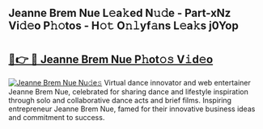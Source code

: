 ## Jeanne Brem Nue L𝚎a𝚔ed N𝚞𝚍e - Part-xNz Vi𝚍𝚎o P𝚑𝚘tos - H𝚘𝚝 O𝚗𝚕yf𝚊ns L𝚎a𝚔s j0Yop

# <h2><a href="http://kf5zwbj.oniu.top/?m=Jeanne+Brem+Nue">🔗👉 🔴 Jeanne Brem Nue P𝚑ot𝚘𝚜 V𝚒d𝚎o</a></h2>

[![Jeanne Brem Nue Nu𝚍e𝚜](https://i.imgur.com/0qMVB7G.gif)](http://kf5zwbj.oniu.top/?m=Jeanne+Brem+Nue)
Virtual dance innovator and web entertainer Jeanne Brem Nue, celebrated for sharing dance and lifestyle inspiration through solo and collaborative dance acts and brief films. Inspiring entrepreneur Jeanne Brem Nue, famed for their innovative business ideas and commitment to success.  
